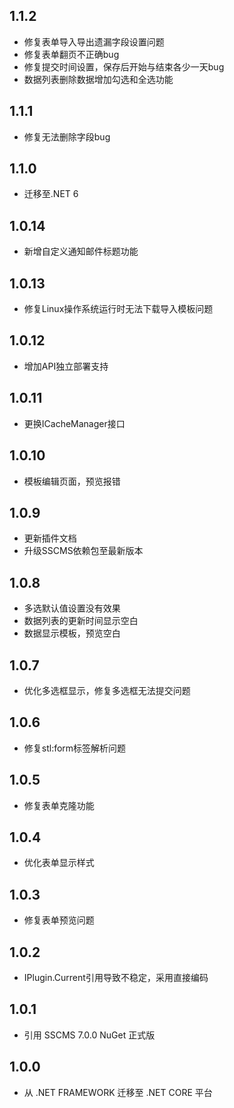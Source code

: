 ## 1.1.2
* 修复表单导入导出遗漏字段设置问题
* 修复表单翻页不正确bug
* 修复提交时间设置，保存后开始与结束各少一天bug
* 数据列表删除数据增加勾选和全选功能

## 1.1.1
* 修复无法删除字段bug

## 1.1.0
* 迁移至.NET 6

## 1.0.14
* 新增自定义通知邮件标题功能

## 1.0.13
* 修复Linux操作系统运行时无法下载导入模板问题

## 1.0.12
* 增加API独立部署支持

## 1.0.11
* 更换ICacheManager接口

## 1.0.10
* 模板编辑页面，预览报错

## 1.0.9
* 更新插件文档
* 升级SSCMS依赖包至最新版本

## 1.0.8
* 多选默认值设置没有效果
* 数据列表的更新时间显示空白
* 数据显示模板，预览空白

## 1.0.7
* 优化多选框显示，修复多选框无法提交问题

## 1.0.6
* 修复stl:form标签解析问题

## 1.0.5
* 修复表单克隆功能

## 1.0.4
* 优化表单显示样式

## 1.0.3
* 修复表单预览问题

## 1.0.2
* IPlugin.Current引用导致不稳定，采用直接编码

## 1.0.1
* 引用 SSCMS 7.0.0 NuGet 正式版

## 1.0.0
* 从 .NET FRAMEWORK 迁移至 .NET CORE 平台